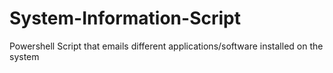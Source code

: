 # System-Information-Script
Powershell Script that emails different applications/software installed on the system
